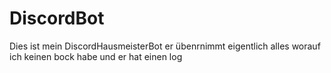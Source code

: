 # DiscordBot
Dies ist mein DiscordHausmeisterBot
er übenrnimmt eigentlich alles worauf ich keinen bock habe und er hat einen log
